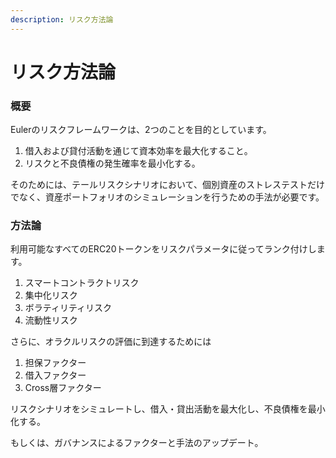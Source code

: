 ```yaml
---
description: リスク方法論
---
```


# リスク方法論

### 概要

Eulerのリスクフレームワークは、2つのことを目的としています。

1. 借入および貸付活動を通じて資本効率を最大化すること。
2. リスクと不良債権の発生確率を最小化する。

そのためには、テールリスクシナリオにおいて、個別資産のストレステストだけでなく、資産ポートフォリオのシミュレーションを行うための手法が必要です。

### 方法論

利用可能なすべてのERC20トークンをリスクパラメータに従ってランク付けします。

1. スマートコントラクトリスク
2. 集中化リスク
3. ボラティリティリスク
4. 流動性リスク

さらに、オラクルリスクの評価に到達するためには

1. 担保ファクター
2. 借入ファクター
3. Cross層ファクター

リスクシナリオをシミュレートし、借入・貸出活動を最大化し、不良債権を最小化する。

もしくは、ガバナンスによるファクターと手法のアップデート。
